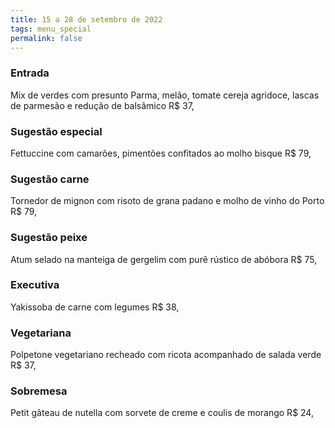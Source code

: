 ```yaml
---
title: 15 a 28 de setembro de 2022
tags: menu_special
permalink: false
---
```

### Entrada

Mix de verdes com presunto Parma, melão, tomate cereja agridoce, lascas de parmesão e redução de balsâmico R$ 37,

### Sugestão especial

Fettuccine com camarões, pimentões confitados ao molho bisque R$ 79,

### Sugestão carne

Tornedor de mignon com risoto de grana padano e molho de vinho do Porto R$ 79,

### Sugestão peixe

Atum selado na manteiga de gergelim com purê rústico de abóbora R$ 75,

### Executiva

Yakissoba de carne com legumes R$ 38,

### Vegetariana

Polpetone vegetariano recheado com ricota acompanhado de salada verde R$ 37,

### Sobremesa

Petit gâteau de  nutella com sorvete de creme e coulis de morango R$ 24,